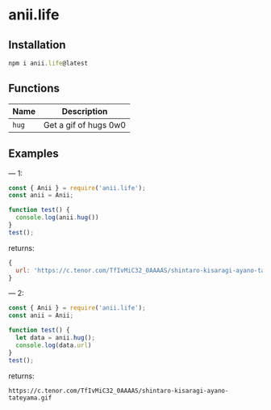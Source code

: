 # anii.life

## Installation
```js
npm i anii.life@latest
```

## Functions
| Name | Description |
| -------- | ----------- |
| `hug` | Get a gif of hugs 0w0 |

## Examples
— 1:
```js
const { Anii } = require('anii.life');
const anii = Anii;

function test() {
  console.log(anii.hug())
}
test();
```
returns:
```js
{
  url: 'https://c.tenor.com/TfIvMiC32_0AAAAS/shintaro-kisaragi-ayano-tateyama.gif'
}
```
  
— 2:
```js
const { Anii } = require('anii.life');
const anii = Anii;

function test() {
  let data = anii.hug();
  console.log(data.url)
}
test();
```
returns:
```
https://c.tenor.com/TfIvMiC32_0AAAAS/shintaro-kisaragi-ayano-tateyama.gif
```
